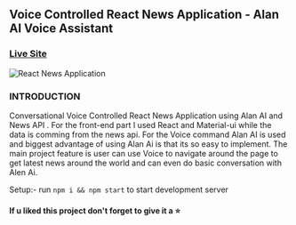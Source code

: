 ## Voice Controlled React News Application - Alan AI Voice Assistant

### [Live Site](https://news-reading-ai-pw4hqiwiu-tarunkumar.vercel.app/)

![React News Application](https://imagetourlconverter.com/files/vwppuFwDEN710006.png)

### INTRODUCTION
Conversational Voice Controlled React News Application using Alan AI and News API . For the front-end part I used React and Material-ui while the data is comming from the news api. For the Voice command Alan AI is used and biggest advantage of using Alan Ai is that its so easy to implement. The main project feature is user can use Voice to navigate around the page to get latest news around the world and can even do basic conversation with Alen Ai.


Setup:- run ```npm i && npm start``` to start development server

#### If u liked this project don't forget to give it a ⭐
